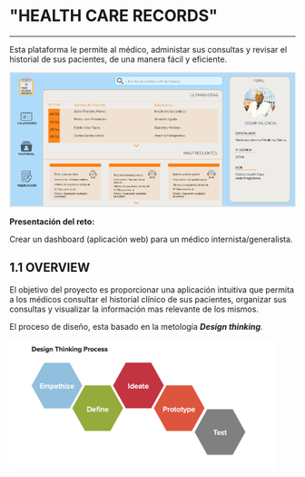 # "HEALTH CARE RECORDS"
***
Esta plataforma le permite al médico, administar sus consultas y revisar el historial de sus pacientes, de una manera fácil y eficiente.

![dashboard](assets/images/preview.PNG)

**Presentación del reto:**

Crear un dashboard (aplicación web) para un médico internista/generalista.

## 1.1 OVERVIEW

El objetivo del proyecto es proporcionar una aplicación intuitiva que permita a los médicos consultar el historial clínico de sus pacientes, organizar sus consultas y visualizar la información mas relevante de los mismos.

El proceso de diseño, esta basado en la metología ***Design thinking***.

![img](assets/images/Design-Thinking-Graphic.png)

